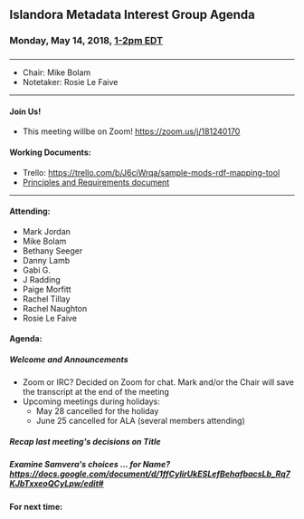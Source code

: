 ## Islandora Metadata Interest Group Agenda
### Monday, May 14, 2018, [1-2pm EDT](http://www.thetimezoneconverter.com/?t=1%20pm&tz=Toronto&)
### 
---
* Chair: Mike Bolam 
* Notetaker: Rosie Le Faive
---

#### Join Us!
* This meeting willbe on Zoom! https://zoom.us/j/181240170
  
#### Working Documents:
* Trello: https://trello.com/b/J6ciWrqa/sample-mods-rdf-mapping-tool
* [Principles and Requirements document](https://docs.google.com/document/d/19c58eqejuB3MhY-lS8o8QW0naM_R3GusD23aQ3dwusw/edit?usp=sharing)
---

#### Attending:

* Mark Jordan
* Mike Bolam
* Bethany Seeger
* Danny Lamb
* Gabi G.
* J Radding
* Paige Morfitt
* Rachel Tillay
* Rachel Naughton
* Rosie Le Faive


#### Agenda:
##### Welcome and Announcements

* Zoom or IRC? Decided on Zoom for chat. Mark and/or the Chair will save the transcript at the end of the meeting
* Upcoming meetings during holidays:
  * May 28 cancelled for the holiday
  * June 25 cancelled for ALA (several members attending)
##### Recap last meeting's decisions on Title
##### Examine Samvera's choices ... for Name? https://docs.google.com/document/d/1ffCyIirUkESLefBehafbacsLb_Rq7KJbTxxeoQCyLpw/edit#


#### For next time:
 
